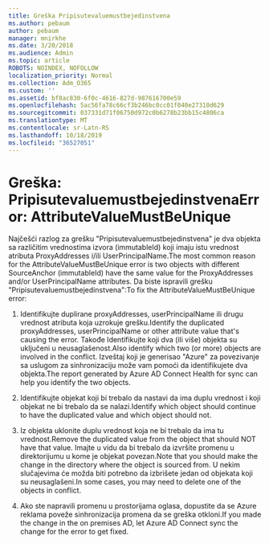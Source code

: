 ```yaml
---
title: Greška Pripisutevaluemustbejedinstvena
ms.author: pebaum
author: pebaum
manager: mnirkhe
ms.date: 3/20/2018
ms.audience: Admin
ms.topic: article
ROBOTS: NOINDEX, NOFOLLOW
localization_priority: Normal
ms.collection: Adm_O365
ms.custom: ''
ms.assetid: bf8ac830-6f0c-4616-827d-987616700e59
ms.openlocfilehash: 5ac56fa78c66cf3b246bc0cc01f040e27310d629
ms.sourcegitcommit: 037331d71f06750d972c0b6278b23bb15c4806ca
ms.translationtype: MT
ms.contentlocale: sr-Latn-RS
ms.lasthandoff: 10/18/2019
ms.locfileid: "36527051"
---
```

# <a name="error-attributevaluemustbeunique"></a><span data-ttu-id="aa1a8-102">Greška: Pripisutevaluemustbejedinstvena</span><span class="sxs-lookup"><span data-stu-id="aa1a8-102">Error: AttributeValueMustBeUnique</span></span>

<span data-ttu-id="aa1a8-103">Najčešći razlog za grešku "Pripisutevaluemustbejedinstvena" je dva objekta sa različitim vrednostima izvora (immutableId) koji imaju istu vrednost atributa ProxyAddresses i/ili UserPrincipalName.</span><span class="sxs-lookup"><span data-stu-id="aa1a8-103">The most common reason for the AttributeValueMustBeUnique error is two objects with different SourceAnchor (immutableId) have the same value for the ProxyAddresses and/or UserPrincipalName attributes.</span></span> <span data-ttu-id="aa1a8-104">Da biste ispravili grešku "Pripisutevaluemustbejedinstvena":</span><span class="sxs-lookup"><span data-stu-id="aa1a8-104">To fix the AttributeValueMustBeUnique error:</span></span>
  
1. <span data-ttu-id="aa1a8-105">Identifikujte duplirane proxyAddresses, userPrincipalName ili drugu vrednost atributa koja uzrokuje grešku.</span><span class="sxs-lookup"><span data-stu-id="aa1a8-105">Identify the duplicated proxyAddresses, userPrincipalName or other attribute value that's causing the error.</span></span> <span data-ttu-id="aa1a8-106">Takođe Identifikujte koji dva (ili više) objekta su uključeni u neusaglašenost.</span><span class="sxs-lookup"><span data-stu-id="aa1a8-106">Also identify which two (or more) objects are involved in the conflict.</span></span> <span data-ttu-id="aa1a8-107">Izveštaj koji je generisao "Azure" za povezivanje sa uslugom za sinhronizaciju može vam pomoći da identifikujete dva objekta.</span><span class="sxs-lookup"><span data-stu-id="aa1a8-107">The report generated by Azure AD Connect Health for sync can help you identify the two objects.</span></span>
    
2. <span data-ttu-id="aa1a8-108">Identifikujte objekat koji bi trebalo da nastavi da ima duplu vrednost i koji objekat ne bi trebalo da se nalazi.</span><span class="sxs-lookup"><span data-stu-id="aa1a8-108">Identify which object should continue to have the duplicated value and which object should not.</span></span>
    
3. <span data-ttu-id="aa1a8-109">Iz objekta uklonite duplu vrednost koja ne bi trebalo da ima tu vrednost.</span><span class="sxs-lookup"><span data-stu-id="aa1a8-109">Remove the duplicated value from the object that should NOT have that value.</span></span> <span data-ttu-id="aa1a8-110">Imajte u vidu da bi trebalo da izvršite promenu u direktorijumu u kome je objekat povezan.</span><span class="sxs-lookup"><span data-stu-id="aa1a8-110">Note that you should make the change in the directory where the object is sourced from.</span></span> <span data-ttu-id="aa1a8-111">U nekim slučajevima će možda biti potrebno da izbrišete jedan od objekata koji su neusaglašeni.</span><span class="sxs-lookup"><span data-stu-id="aa1a8-111">In some cases, you may need to delete one of the objects in conflict.</span></span>
    
4. <span data-ttu-id="aa1a8-112">Ako ste napravili promenu u prostorijama oglasa, dopustite da se Azure reklama poveže sinhronizacija promena da se greška otkloni.</span><span class="sxs-lookup"><span data-stu-id="aa1a8-112">If you made the change in the on premises AD, let Azure AD Connect sync the change for the error to get fixed.</span></span>
    

